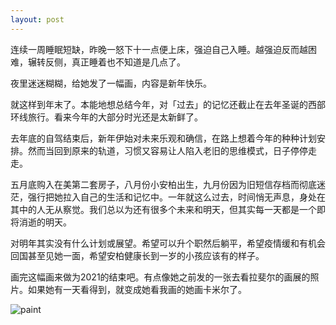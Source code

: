 ```yaml
---
layout: post
---
```


连续一周睡眠短缺，昨晚一怒下十一点便上床，强迫自己入睡。越强迫反而越困难，辗转反侧，真正睡着也不知道是几点了。

夜里迷迷糊糊，给她发了一幅画，内容是新年快乐。

就这样到年末了。本能地想总结今年，对「过去」的记忆还截止在去年圣诞的西部环线旅行。看来今年的大部分时光还是太新鲜了。

去年底的自驾结束后，新年伊始对未来乐观和确信，在路上想着今年的种种计划安排。然而当回到原来的轨道，习惯又容易让人陷入老旧的思维模式，日子停停走走。

五月底购入在美第二套房子，八月份小安柏出生，九月份因为旧短信存档而彻底迷茫，强行把她拉入自己的生活和记忆中。一年就这么过去，时间悄无声息，身处在其中的人无从察觉。我们总以为还有很多个未来和明天，但其实每一天都是一个即将消逝的明天。

对明年其实没有什么计划或展望。希望可以升个职然后躺平，希望疫情缓和有机会回国甚至见她一面，希望安柏健康长到一岁的小孩应该有的样子。

画完这幅画来做为2021的结束吧。有点像她之前发的一张去看拉斐尔的画展的照片。如果她有一天看得到，就变成她看我画的她画卡米尔了。

![paint](https://blogliuhao-1301379188.cos.accelerate.myqcloud.com/photos/paint-y-24-done.jpg)
